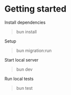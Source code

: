 # Getting started

Install dependencies

> bun install

Setup

> bun migration:run

Start local server

> bun dev

Run local tests

> bun test

